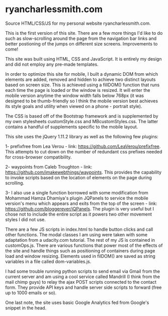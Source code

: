# ryancharlessmith.com
Source HTML/CSS/JS for my personal website ryancharlessmith.com.

This is the first version of this site. There are a few more things I'd like to do such as slow-scrolling around the page from the navigation bar links and better postioning of the jumps on different size screens. Improvements to come!

This site was built using HTML, CSS and JavaScript. It is entirely my design and did not employ any pre-made templates.

In order to optimize this site for mobile, I built a dynamic DOM from which elements are added, removed and hidden to achieve two distinct layouts based on screen size. This is achieved using a fillDOM() function that runs each time the page is loaded or the window is resized. It will enter the mobile version anytime the window width falls below 768px (it was designed to be thumb-friendly so I think the mobile version best achieves its style goals and utility when viewed on a phone - portrait style).

The CSS is based off of the Bootstrap framework and is supplemented by my own stylesheets customStyle.css and MBcustomStyles.css. The latter contains a handful of supplements specific to the mobile layout.

This site uses the jQuery 1.11.2 library as well as the following few plugins:

1- prefixfree from Lea Verou - link: https://github.com/LeaVerou/prefixfree. This attempts to cut down on the number of redundant css prefixes needed for cross-browser compatibility.

2- waypoints from Caleb Troughton - link: https://github.com/imakewebthings/waypoints. This provides the capability to invoke scripts based on the location of elements on the page during scrolling.

3- I also use a single function borrowed with some modification from Mohammad Hamza Dhamiya's plugin JQPanels to service the mobile version's menu which appears and exits from the top of the screen - link: https://github.com/bloggerever/jQPanels. The plugin is very useful but I chose not to include the entire script as it powers two other movement styles I did not use.

There are a few JS scripts in index.html to handle button clicks and call other functions. The modal classes I am using were taken with some adaptation from a udacity.com tutorial. The rest of my JS is contained in customOps.js. There are various functions that power most of the effects of the site and handle things such as positioning of containers during page load and window resizing. Elements used in filDOM() are saved as string variables in a file called dom-variables.js.

I had some trouble running python scripts to send email via Gmail from the current server and am using a cool service called Mandrill (I think from the mail chimp guys) to relay the ajax POST scripts connected to the contact form. They provide API keys and handle server side scripts to forward (free up to 1000 emails or so).

One last note, the site uses basic Google Analytics fed from Google's snippet in the head.
